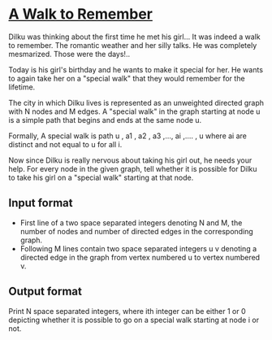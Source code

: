# [A Walk to Remember][link]

Dilku was thinking about the first time he met his girl... It was indeed a walk to remember. The romantic weather and her silly talks. He was completely mesmarized. Those were the days!..

Today is his girl's birthday and he wants to make it special for her. He wants to again take her on a "special walk" that they would remember for the lifetime.

The city in which Dilku lives is represented as an unweighted directed graph with N nodes and M edges. A "special walk" in the graph starting at node u is a simple path that begins and ends at the same node u.

Formally, A special walk is path u , a1 , a2 , a3 ,..., ai ,.... , u where ai are distinct and not equal to u for all i.

Now since Dilku is really nervous about taking his girl out, he needs your help. For every node in the given graph, tell whether it is possible for Dilku to take his girl on a "special walk" starting at that node.

## Input format

- First line of a two space separated integers denoting N and M, the number of nodes and number of directed edges in the corresponding graph.
- Following M lines contain two space separated integers u v denoting a directed edge in the graph from vertex numbered u to vertex numbered v.

## Output format

Print N space separated integers, where ith integer can be either 1 or 0 depicting whether it is possible to go on a special walk starting at node i or not.

[link]: https://www.hackerearth.com/practice/algorithms/graphs/strongly-connected-components/practice-problems/algorithm/a-walk-to-remember-qualifier2/
